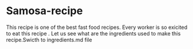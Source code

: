 # Samosa-recipe
This recipe is one of the best fast food recipes.
Every worker is so exicited to eat this recipe .
Let us see what are the ingredients used to make this recipe.Swicth to ingredients.md file
